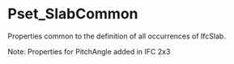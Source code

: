 # Pset_SlabCommon

Properties common to the definition of all occurrences of IfcSlab.
<!-- end of short definition -->
 Note: Properties for PitchAngle added in IFC 2x3
